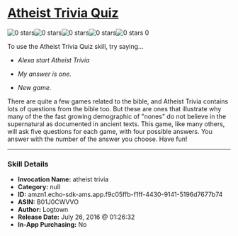 # [Atheist Trivia Quiz](http://alexa.amazon.com/#skills/amzn1.echo-sdk-ams.app.f9c05ffb-f1ff-4430-9141-5196d7677b74)
![0 stars](../../images/ic_star_border_black_18dp_1x.png)![0 stars](../../images/ic_star_border_black_18dp_1x.png)![0 stars](../../images/ic_star_border_black_18dp_1x.png)![0 stars](../../images/ic_star_border_black_18dp_1x.png)![0 stars](../../images/ic_star_border_black_18dp_1x.png) 0

To use the Atheist Trivia Quiz skill, try saying...

* *Alexa start Atheist Trivia*

* *My answer is one.*

* *New game.*

There are quite a few games related to the bible, and Atheist Trivia contains lots of questions from the bible too. But these are ones that illustrate why many of the the fast growing demographic of "nones" do not believe in the supernatural as documented in ancient texts. This game, like many others, will ask five questions for each game, with four possible answers. You answer with the number of the answer you choose. Have fun!

***

### Skill Details

* **Invocation Name:** atheist trivia
* **Category:** null
* **ID:** amzn1.echo-sdk-ams.app.f9c05ffb-f1ff-4430-9141-5196d7677b74
* **ASIN:** B01J0CWVVO
* **Author:** Logtown
* **Release Date:** July 26, 2016 @ 01:26:32
* **In-App Purchasing:** No
